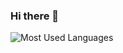 ### Hi there 👋

![Most Used Languages](https://github-readme-stats.vercel.app/api/top-langs/?username=g0ubu1i&theme=dark&layout=compact)

